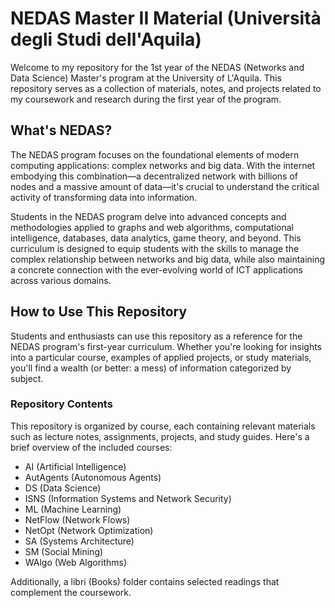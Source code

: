# NEDAS Master II Material (Università degli Studi dell'Aquila)

Welcome to my repository for the 1st year of the NEDAS (Networks and Data Science) Master's program at the University of L'Aquila. This repository serves as a collection of materials, notes, and projects related to my coursework and research during the first year of the program.

## What's NEDAS? 
The NEDAS program focuses on the foundational elements of modern computing applications: complex networks and big data. With the internet embodying this combination—a decentralized network with billions of nodes and a massive amount of data—it's crucial to understand the critical activity of transforming data into information.

Students in the NEDAS program delve into advanced concepts and methodologies applied to graphs and web algorithms, computational intelligence, databases, data analytics, game theory, and beyond. This curriculum is designed to equip students with the skills to manage the complex relationship between networks and big data, while also maintaining a concrete connection with the ever-evolving world of ICT applications across various domains.

## How to Use This Repository
Students and enthusiasts can use this repository as a reference for the NEDAS program's first-year curriculum. Whether you're looking for insights into a particular course, examples of applied projects, or study materials, you'll find a wealth (or better: a mess) of information categorized by subject.

### Repository Contents

This repository is organized by course, each containing relevant materials such as lecture notes, assignments, projects, and study guides. Here's a brief overview of the included courses:

- AI (Artificial Intelligence)
- AutAgents (Autonomous Agents)
- DS (Data Science)
- ISNS (Information Systems and Network Security)
- ML (Machine Learning)
- NetFlow (Network Flows)
- NetOpt (Network Optimization)
- SA (Systems Architecture)
- SM (Social Mining)
- WAlgo (Web Algorithms)

Additionally, a libri (Books) folder contains selected readings that complement the coursework.

